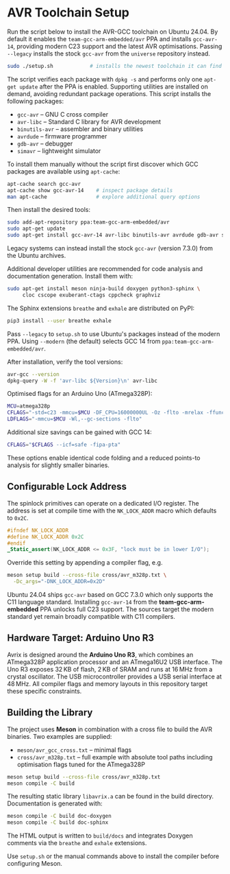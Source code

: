 # AVR Toolchain Setup

Run the script below to install the AVR-GCC toolchain on Ubuntu 24.04.
By default it enables the `team-gcc-arm-embedded/avr` PPA and installs
`gcc-avr-14`, providing modern C23 support and the latest AVR
optimisations. Passing `--legacy` installs the stock `gcc-avr` from the
`universe` repository instead.

```bash
sudo ./setup.sh            # installs the newest toolchain it can find
```
The script verifies each package with `dpkg -s` and performs only one
`apt-get update` after the PPA is enabled. Supporting utilities are installed
on demand, avoiding redundant package operations.
This script installs the following packages:

- `gcc-avr` – GNU C cross compiler
- `avr-libc` – Standard C library for AVR development
- `binutils-avr` – assembler and binary utilities
- `avrdude` – firmware programmer
- `gdb-avr` – debugger
- `simavr` – lightweight simulator

To install them manually without the script first discover which GCC
packages are available using `apt-cache`:

```bash
apt-cache search gcc-avr
apt-cache show gcc-avr-14    # inspect package details
man apt-cache                # explore additional query options
```

Then install the desired tools:

```bash
sudo add-apt-repository ppa:team-gcc-arm-embedded/avr
sudo apt-get update
sudo apt-get install gcc-avr-14 avr-libc binutils-avr avrdude gdb-avr simavr
```
Legacy systems can instead install the stock `gcc-avr` (version 7.3.0) from the
Ubuntu archives.

Additional developer utilities are recommended for code analysis and
documentation generation.  Install them with:

```bash
sudo apt-get install meson ninja-build doxygen python3-sphinx \
     cloc cscope exuberant-ctags cppcheck graphviz
```

The Sphinx extensions `breathe` and `exhale` are distributed on PyPI:

```bash
pip3 install --user breathe exhale
```


Pass `--legacy` to `setup.sh` to use Ubuntu's packages instead of the modern
PPA.  Using `--modern` (the default) selects GCC 14 from
`ppa:team-gcc-arm-embedded/avr`.


After installation, verify the tool versions:

```bash
avr-gcc --version
dpkg-query -W -f 'avr-libc ${Version}\n' avr-libc

```

Optimised flags for an Arduino Uno (ATmega328P):

```bash
MCU=atmega328p
CFLAGS="-std=c23 -mmcu=$MCU -DF_CPU=16000000UL -Oz -flto -mrelax -ffunction-sections -fdata-sections -mcall-prologues"
LDFLAGS="-mmcu=$MCU -Wl,--gc-sections -flto"
```
Additional size savings can be gained with GCC 14:

```bash
CFLAGS="$CFLAGS --icf=safe -fipa-pta"
```
These options enable identical code folding and a reduced
points-to analysis for slightly smaller binaries.

## Configurable Lock Address

The spinlock primitives can operate on a dedicated I/O register. The
address is set at compile time with the `NK_LOCK_ADDR` macro which
defaults to `0x2C`.

```c
#ifndef NK_LOCK_ADDR
#define NK_LOCK_ADDR 0x2C
#endif
_Static_assert(NK_LOCK_ADDR <= 0x3F, "lock must be in lower I/O");
```

Override this setting by appending a compiler flag, e.g.

```bash
meson setup build --cross-file cross/avr_m328p.txt \
  -Dc_args="-DNK_LOCK_ADDR=0x2D"
```

Ubuntu 24.04 ships `gcc-avr` based on GCC 7.3.0 which only supports the C11
language standard.  Installing `gcc-avr-14` from the
**team-gcc-arm-embedded** PPA unlocks full C23 support.
The sources target the modern standard yet remain broadly compatible with
C11 compilers.

## Hardware Target: Arduino Uno R3

Avrix is designed around the **Arduino Uno R3**, which combines an
ATmega328P application processor and an ATmega16U2 USB interface.  The
Uno R3 exposes 32 KB of flash, 2 KB of SRAM and runs at 16 MHz from a
crystal oscillator.  The USB microcontroller provides a USB
serial interface at 48 MHz.  All compiler flags and memory layouts in
this repository target these specific constraints.


## Building the Library

The project uses **Meson** in combination with a cross file to build
the AVR binaries.  Two examples are supplied:

- `meson/avr_gcc_cross.txt` – minimal flags
- `cross/avr_m328p.txt` – full example with absolute tool paths
  including optimisation flags tuned for the ATmega328P

```bash
meson setup build --cross-file cross/avr_m328p.txt
meson compile -C build
```

The resulting static library `libavrix.a` can be found in the build
directory.  Documentation is generated with:

```bash
meson compile -C build doc-doxygen
meson compile -C build doc-sphinx
```
The HTML output is written to `build/docs` and integrates Doxygen
comments via the `breathe` and `exhale` extensions.

Use `setup.sh` or the manual commands above to install the compiler
before configuring Meson.
